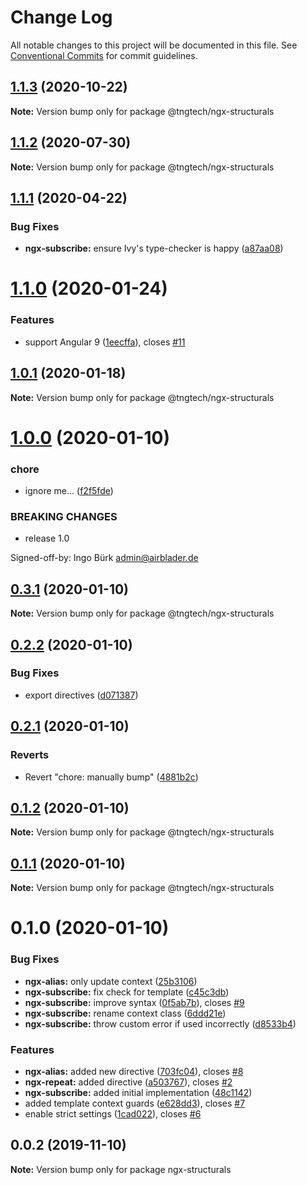 # Change Log

All notable changes to this project will be documented in this file.
See [Conventional Commits](https://conventionalcommits.org) for commit guidelines.

## [1.1.3](https://github.com/TNG/ngx-structurals/compare/@tngtech/ngx-structurals@1.1.2...@tngtech/ngx-structurals@1.1.3) (2020-10-22)

**Note:** Version bump only for package @tngtech/ngx-structurals





## [1.1.2](https://github.com/TNG/ngx-structurals/compare/@tngtech/ngx-structurals@1.1.1...@tngtech/ngx-structurals@1.1.2) (2020-07-30)

**Note:** Version bump only for package @tngtech/ngx-structurals





## [1.1.1](https://github.com/TNG/ngx-structurals/compare/@tngtech/ngx-structurals@1.1.0...@tngtech/ngx-structurals@1.1.1) (2020-04-22)


### Bug Fixes

* **ngx-subscribe:** ensure Ivy's type-checker is happy ([a87aa08](https://github.com/TNG/ngx-structurals/commit/a87aa08d47530ba8066cde9abd61b60a8f402e05))





# [1.1.0](https://github.com/TNG/ngx-structurals/compare/@tngtech/ngx-structurals@1.0.1...@tngtech/ngx-structurals@1.1.0) (2020-01-24)


### Features

* support Angular 9 ([1eecffa](https://github.com/TNG/ngx-structurals/commit/1eecffa7a0df321ee62dc6a3ffe971c203be9323)), closes [#11](https://github.com/TNG/ngx-structurals/issues/11)





## [1.0.1](https://github.com/TNG/ngx-structurals/compare/@tngtech/ngx-structurals@1.0.0...@tngtech/ngx-structurals@1.0.1) (2020-01-18)

**Note:** Version bump only for package @tngtech/ngx-structurals





# [1.0.0](https://github.com/TNG/ngx-structurals/compare/@tngtech/ngx-structurals@0.3.1...@tngtech/ngx-structurals@1.0.0) (2020-01-10)


### chore

* ignore me… ([f2f5fde](https://github.com/TNG/ngx-structurals/commit/f2f5fde94bc86d9a2ffbd89e2290eefff9cd52b5))


### BREAKING CHANGES

* release 1.0

Signed-off-by: Ingo Bürk <admin@airblader.de>





## [0.3.1](https://github.com/TNG/ngx-structurals/compare/@tngtech/ngx-structurals@0.2.2...@tngtech/ngx-structurals@0.3.1) (2020-01-10)

**Note:** Version bump only for package @tngtech/ngx-structurals





## [0.2.2](https://github.com/TNG/ngx-structurals/compare/@tngtech/ngx-structurals@0.2.1...@tngtech/ngx-structurals@0.2.2) (2020-01-10)


### Bug Fixes

* export directives ([d071387](https://github.com/TNG/ngx-structurals/commit/d0713870ec2a1c88d3757ac2935389d1d6e8f0a4))





## [0.2.1](https://github.com/TNG/ngx-structurals/compare/@tngtech/ngx-structurals@0.1.2...@tngtech/ngx-structurals@0.2.1) (2020-01-10)


### Reverts

* Revert "chore: manually bump" ([4881b2c](https://github.com/TNG/ngx-structurals/commit/4881b2c9c963796362ff84482a15731a659d0ca6))





## [0.1.2](https://github.com/TNG/ngx-structurals/compare/@tngtech/ngx-structurals@0.1.1...@tngtech/ngx-structurals@0.1.2) (2020-01-10)

**Note:** Version bump only for package @tngtech/ngx-structurals





## [0.1.1](https://github.com/TNG/ngx-structurals/compare/@tngtech/ngx-structurals@0.1.0...@tngtech/ngx-structurals@0.1.1) (2020-01-10)

**Note:** Version bump only for package @tngtech/ngx-structurals





# 0.1.0 (2020-01-10)


### Bug Fixes

* **ngx-alias:** only update context ([25b3106](https://github.com/TNG/ngx-structurals/commit/25b3106ff9beb3e04dd1a1f41b35554aa01a8d6f))
* **ngx-subscribe:** fix check for template ([c45c3db](https://github.com/TNG/ngx-structurals/commit/c45c3db6a09a28d776a1ef9241bd3b9449beffcf))
* **ngx-subscribe:** improve syntax ([0f5ab7b](https://github.com/TNG/ngx-structurals/commit/0f5ab7b57a9110f92f7cc366a67c01ae202a59a1)), closes [#9](https://github.com/TNG/ngx-structurals/issues/9)
* **ngx-subscribe:** rename context class ([6ddd21e](https://github.com/TNG/ngx-structurals/commit/6ddd21ed0666aad86562a23f18d3c8e1a74a0866))
* **ngx-subscribe:** throw custom error if used incorrectly ([d8533b4](https://github.com/TNG/ngx-structurals/commit/d8533b46576b380de8c0607fcdfb8143a3177178))


### Features

* **ngx-alias:** added new directive ([703fc04](https://github.com/TNG/ngx-structurals/commit/703fc04fc09d617611e8d72b9ec77ce617b4925c)), closes [#8](https://github.com/TNG/ngx-structurals/issues/8)
* **ngx-repeat:** added directive ([a503767](https://github.com/TNG/ngx-structurals/commit/a50376733bc32723246340b68ff849893c281d66)), closes [#2](https://github.com/TNG/ngx-structurals/issues/2)
* **ngx-subscribe:** added initial implementation ([48c1142](https://github.com/TNG/ngx-structurals/commit/48c114207f1e1d21024fceaf6dfc697eb86741e5))
* added template context guards ([e628dd3](https://github.com/TNG/ngx-structurals/commit/e628dd331b3a0b2c6775dc1848133c566321933e)), closes [#7](https://github.com/TNG/ngx-structurals/issues/7)
* enable strict settings ([1cad022](https://github.com/TNG/ngx-structurals/commit/1cad022d7bf2cb76e61db6cef97008fb0f093274)), closes [#6](https://github.com/TNG/ngx-structurals/issues/6)





## 0.0.2 (2019-11-10)

**Note:** Version bump only for package ngx-structurals
